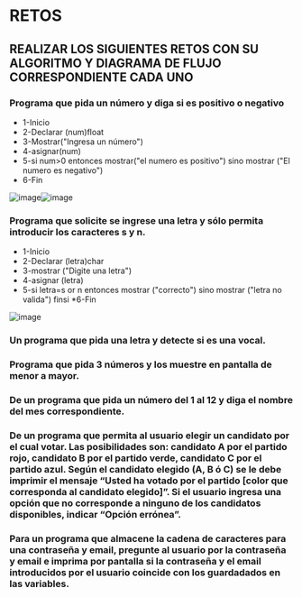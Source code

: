 # RETOS
## REALIZAR LOS SIGUIENTES RETOS CON SU ALGORITMO Y DIAGRAMA DE FLUJO CORRESPONDIENTE CADA UNO 

### Programa que pida un número y diga si es positivo o negativo
* 1-Inicio
* 2-Declarar (num)float
* 3-Mostrar("Ingresa un número")
* 4-asignar(num)
* 5-si num>0 entonces
      mostrar("el numero es positivo")
    sino mostrar ("El numero es negativo")
* 6-Fin

![image](https://user-images.githubusercontent.com/104279722/167274574-eb3a6987-ee85-441f-a24e-a18c2d6e79df.png)![image](https://user-images.githubusercontent.com/104279722/167274840-739392fe-c13f-4196-b15f-2c86071a7839.png)




### Programa que solicite se ingrese una letra y sólo permita introducir los caracteres s y n.

* 1-Inicio
* 2-Declarar (letra)char
* 3-mostrar ("Digite una letra")
* 4-asignar (letra)
* 5-si letra=s or n entonces
            mostrar ("correcto")
          sino mostrar ("letra no valida")
        finsi
*6-Fin

![image](https://user-images.githubusercontent.com/104279722/167275266-73df4840-72bc-4b41-8991-de4ebdd60f30.png)



### Un programa que pida una letra y detecte si es una vocal. 
### Programa que pida 3 números y los muestre en pantalla de menor a mayor.  
### De un programa que pida un número del 1 al 12 y diga el nombre del mes correspondiente.
### De un programa que permita al usuario elegir un candidato por el cual votar. Las posibilidades son: candidato A por el partido rojo, candidato B por el partido verde, candidato C por el partido azul. Según el candidato elegido (A, B ó C) se le debe imprimir el mensaje “Usted ha votado por el partido [color que corresponda al candidato elegido]”. Si el usuario ingresa una opción que no corresponde a ninguno de los candidatos disponibles, indicar “Opción errónea”.
### Para un programa que almacene la cadena de caracteres para una contraseña y email, pregunte al usuario por la contraseña y email e imprima por pantalla si la contraseña y el email introducidos por el usuario coincide con los guardadados en las variables.
